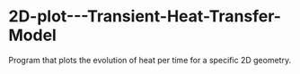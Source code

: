 # 2D-plot---Transient-Heat-Transfer-Model
Program that plots the evolution of heat per time for a specific 2D geometry.
